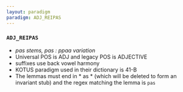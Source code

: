 ```yaml
---
layout: paradigm
paradigm: ADJ_REIPAS
---
```

### ` ADJ_REIPAS `

* _pas stems, pas : ppaa variation_
* Universal POS is ADJ and legacy POS is ADJECTIVE
* suffixes use back vowel harmony
* KOTUS paradigm used in their dictionary is 41-B
* The lemmas must end in * as * (which will be deleted to form an invariant stub) and the regex matching the lemma is ` pas `
